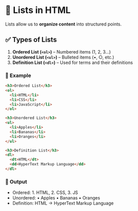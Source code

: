 # 📌 Lists in HTML

Lists allow us to **organize content** into structured points.
## ✅ Types of Lists

1. **Ordered List (`<ol>`)** – Numbered items (1, 2, 3...)
2. **Unordered List (`<ul>`)** – Bulleted items (•, ○, etc.)
3. **Definition List (`<dl>`)** – Used for terms and their definitions

### 📝 Example

```html
<h3>Ordered List</h3>
<ol>
  <li>HTML</li>
  <li>CSS</li>
  <li>JavaScript</li>
</ol>

<h3>Unordered List</h3>
<ul>
  <li>Apples</li>
  <li>Bananas</li>
  <li>Oranges</li>
</ul>

<h3>Definition List</h3>
<dl>
  <dt>HTML</dt>
  <dd>HyperText Markup Language</dd>
</dl>
```

### 🎯 Output

* Ordered: 1. HTML, 2. CSS, 3. JS
* Unordered: • Apples • Bananas • Oranges
* Definition: HTML → HyperText Markup Language
